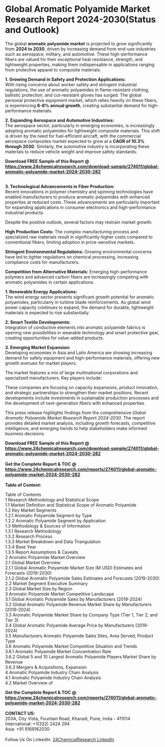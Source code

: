 <h1>Global Aromatic Polyamide Market Research Report 2024-2030(Status and Outlook)</h1><p>The global <strong>aromatic polyamide market</strong> is projected to grow significantly from <strong>2024 to 2030</strong>, driven by increasing demand from end-use industries such as aerospace, military, and automotive. These high-performance fibers are valued for their exceptional heat resistance, strength, and lightweight properties, making them indispensable in applications ranging from protective apparel to composite materials.</p><p><strong>1. Growing Demand in Safety and Protection Applications:</strong><br>
With rising concerns about worker safety and stringent industrial regulations, the use of aromatic polyamides in flame-resistant clothing, ballistic protection, and cut-resistant gloves has surged. The global personal protective equipment market, which relies heavily on these fibers, is experiencing <strong>6-8% annual growth</strong>, creating substantial demand for high-performance materials.

</p><p><strong>2. Expanding Aerospace and Automotive Industries:</strong><br>
The aerospace sector, particularly in emerging economies, is increasingly adopting aromatic polyamides for lightweight composite materials. This shift is driven by the need for fuel-efficient aircraft, with the commercial aerospace composites market expected to grow at a <strong>CAGR of 10.3% through 2030</strong>. Similarly, the automotive industry is incorporating these materials to reduce vehicle weight and improve safety standards.

</p><div><b>Download FREE Sample of this Report @ 
            <a href="https://www.24chemicalresearch.com/download-sample/274011/global-aromatic-polyamide-market-2024-2030-282">
            https://www.24chemicalresearch.com/download-sample/274011/global-aromatic-polyamide-market-2024-2030-282</a></b></div><br><p><strong>3. Technological Advancements in Fiber Production:</strong><br>
Recent innovations in polymer chemistry and spinning technologies have enabled manufacturers to produce aromatic polyamides with enhanced properties at reduced costs. These advancements are particularly important for expanding applications in consumer electronics and high-performance industrial products.

</p><p>Despite the positive outlook, several factors may restrain market growth:</p><p><strong>High Production Costs:</strong> The complex manufacturing process and specialized raw materials result in significantly higher costs compared to conventional fibers, limiting adoption in price-sensitive markets.</p><p><strong>Stringent Environmental Regulations:</strong> Growing environmental concerns have led to tighter regulations on chemical processing, increasing compliance costs for manufacturers.</p><p><strong>Competition from Alternative Materials:</strong> Emerging high-performance polymers and advanced carbon fibers are increasingly competing with aromatic polyamides in certain applications.</p><p><strong>1. Renewable Energy Applications:</strong><br>
The wind energy sector presents significant growth potential for aromatic polyamides, particularly in turbine blade reinforcements. As global wind power capacity continues to expand, the demand for durable, lightweight materials is expected to rise substantially.

</p><p><strong>2. Smart Textile Developments:</strong><br>
Integration of conductive elements into aromatic polyamide fabrics is opening new possibilities in wearable technology and smart protective gear, creating opportunities for value-added products.

</p><p><strong>3. Emerging Market Expansion:</strong><br>
Developing economies in Asia and Latin America are showing increasing demand for safety equipment and high-performance materials, offering new growth avenues for market players.

</p><p>The market features a mix of large multinational corporations and specialized manufacturers. Key players include:</p><p>These companies are focusing on capacity expansions, product innovation, and strategic partnerships to strengthen their market positions. Recent developments include investments in sustainable production processes and the development of next-generation fibers with enhanced properties.

</p><p>This press release highlights findings from the comprehensive <em>Global Aromatic Polyamide Market Research Report 2024-2030</em>. The report provides detailed market analysis, including growth forecasts, competitive intelligence, and emerging trends to help stakeholders make informed business decisions.</p><div><b>Download FREE Sample of this Report @ 
            <a href="https://www.24chemicalresearch.com/download-sample/274011/global-aromatic-polyamide-market-2024-2030-282">
            https://www.24chemicalresearch.com/download-sample/274011/global-aromatic-polyamide-market-2024-2030-282</a></b></div><br><div><b>Get the Complete Report & TOC @ 
            <a href="https://www.24chemicalresearch.com/reports/274011/global-aromatic-polyamide-market-2024-2030-282">
            https://www.24chemicalresearch.com/reports/274011/global-aromatic-polyamide-market-2024-2030-282</a></b></div><br>
            <b>Table of Content:</b><p>Table of Contents<br />
1 Research Methodology and Statistical Scope<br />
1.1 Market Definition and Statistical Scope of Aromatic Polyamide<br />
1.2 Key Market Segments<br />
1.2.1 Aromatic Polyamide Segment by Type<br />
1.2.2 Aromatic Polyamide Segment by Application<br />
1.3 Methodology & Sources of Information<br />
1.3.1 Research Methodology<br />
1.3.2 Research Process<br />
1.3.3 Market Breakdown and Data Triangulation<br />
1.3.4 Base Year<br />
1.3.5 Report Assumptions & Caveats<br />
2 Aromatic Polyamide Market Overview<br />
2.1 Global Market Overview<br />
2.1.1 Global Aromatic Polyamide Market Size (M USD) Estimates and Forecasts (2019-2030)<br />
2.1.2 Global Aromatic Polyamide Sales Estimates and Forecasts (2019-2030)<br />
2.2 Market Segment Executive Summary<br />
2.3 Global Market Size by Region<br />
3 Aromatic Polyamide Market Competitive Landscape<br />
3.1 Global Aromatic Polyamide Sales by Manufacturers (2019-2024)<br />
3.2 Global Aromatic Polyamide Revenue Market Share by Manufacturers (2019-2024)<br />
3.3 Aromatic Polyamide Market Share by Company Type (Tier 1, Tier 2, and Tier 3)<br />
3.4 Global Aromatic Polyamide Average Price by Manufacturers (2019-2024)<br />
3.5 Manufacturers Aromatic Polyamide Sales Sites, Area Served, Product Type<br />
3.6 Aromatic Polyamide Market Competitive Situation and Trends<br />
3.6.1 Aromatic Polyamide Market Concentration Rate<br />
3.6.2 Global 5 and 10 Largest Aromatic Polyamide Players Market Share by Revenue<br />
3.6.3 Mergers & Acquisitions, Expansion<br />
4 Aromatic Polyamide Industry Chain Analysis<br />
4.1 Aromatic Polyamide Industry Chain Analysis<br />
4.2 Market Overview of</p><div><b>Get the Complete Report & TOC @ 
            <a href="https://www.24chemicalresearch.com/reports/274011/global-aromatic-polyamide-market-2024-2030-282">
            https://www.24chemicalresearch.com/reports/274011/global-aromatic-polyamide-market-2024-2030-282</a></b></div><br><b>CONTACT US:</b><br>
            203A, City Vista, Fountain Road, Kharadi, Pune, India - 411014<br>
            International: +1(332) 2424 294<br>
            Asia: +91 9169162030 <br><br>
            Follow Us On LinkedIn: <a href="https://www.linkedin.com/company/24chemicalresearch/">24ChemicalResearch LinkedIn</a>